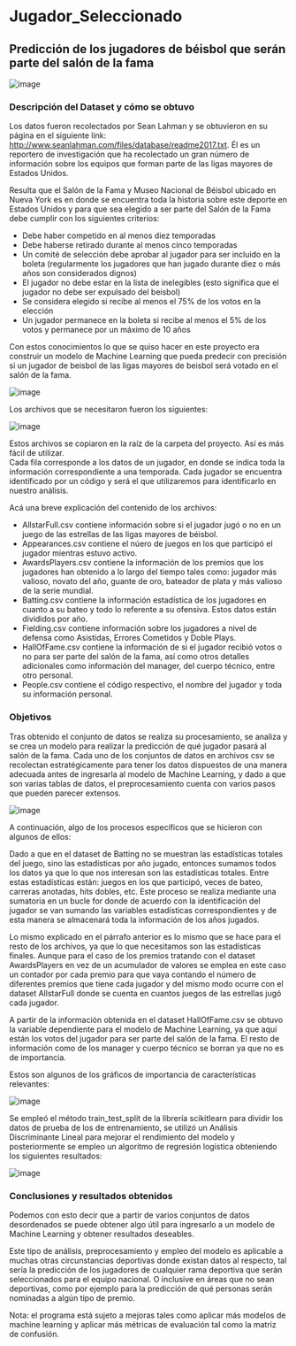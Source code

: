 # Jugador_Seleccionado
## Predicción de los jugadores de béisbol que serán parte del salón de la fama

![image](https://user-images.githubusercontent.com/43154438/119212030-8f214c80-ba7b-11eb-9ebd-6ac9d8cd1893.png)

### Descripción del Dataset y cómo se obtuvo
Los datos fueron recolectados por Sean Lahman y se obtuvieron en su página en el siguiente link: http://www.seanlahman.com/files/database/readme2017.txt. Él es un reportero de investigación que ha recolectado un gran número de información sobre los equipos que forman parte de las ligas mayores de Estados Unidos.

Resulta que el Salón de la Fama y Museo Nacional de Béisbol ubicado en Nueva York es en donde se encuentra toda la historia sobre este deporte en Estados Unidos y para que sea elegido a ser parte del Salón de la Fama debe cumplir con los siguientes criterios:

-	Debe haber competido en al menos diez temporadas
-	Debe haberse retirado durante al menos cinco temporadas
-	Un comité de selección debe aprobar al jugador para ser incluido en la boleta (regularmente los jugadores que han jugado durante diez o más años son considerados dignos)
-	El jugador no debe estar en la lista de inelegibles (esto significa que el jugador no debe ser expulsado del beisbol)
-	Se considera elegido si recibe al menos el 75% de los votos en la elección
-	Un jugador permanece en la boleta si recibe al menos el 5% de los votos y permanece por un máximo de 10 años

Con estos conocimientos lo que se quiso hacer en este proyecto era construir un modelo de Machine Learning que pueda predecir con precisión si un jugador de beisbol de las ligas mayores de beisbol será votado en el salón de la fama. 

![image](https://user-images.githubusercontent.com/43154438/118296821-0155c800-b4a3-11eb-9a80-bdcd0fd17e84.png)

Los archivos que se necesitaron fueron los siguientes:

![image](https://user-images.githubusercontent.com/43154438/118296856-09ae0300-b4a3-11eb-99df-b693497be41b.png)

Estos archivos se copiaron en la raíz de la carpeta del proyecto. Así es más fácil de utilizar.  
Cada fila corresponde a los datos de un jugador, en donde se indica toda la información correspondiente a una temporada. Cada jugador se encuentra identificado por un código y será el que utilizaremos para identificarlo en nuestro análisis.

Acá una breve explicación del contenido de los archivos:

-	AllstarFull.csv contiene información sobre si el jugador jugó o no en un juego de las estrellas de las ligas mayores de béisbol.
-	Appearances.csv contiene el núero de juegos en los que participó el jugador mientras estuvo activo. 
-	AwardsPlayers.csv contiene la información de los premios que los jugadores han obtenido a lo largo del tiempo tales como: jugador más valioso, novato del año, guante de oro, bateador de plata y más valioso de la serie mundial. 
-	Batting.csv contiene la información estadística de los jugadores en cuanto a su bateo y todo lo referente a su ofensiva. Estos datos están divididos por año. 
-	Fielding.csv contiene información sobre los jugadores a nivel de defensa como Asistidas, Errores Cometidos y Doble Plays. 
-	HallOfFame.csv contiene la información de si el jugador recibió votos o no para ser parte del salón de la fama, así como otros detalles adicionales como información del manager, del cuerpo técnico, entre otro personal.
-	People.csv contiene el código respectivo, el nombre del jugador y toda su información personal. 


### Objetivos

Tras obtenido el conjunto de datos se realiza su procesamiento, se analiza y se crea un modelo para realizar la predicción de qué jugador pasará al salón de la fama. Cada uno de los conjuntos de datos en archivos csv se recolectan estratégicamente para tener los datos dispuestos de una manera adecuada antes de ingresarla al modelo de Machine Learning, y dado a que son varias tablas de datos, el preprocesamiento cuenta con varios pasos que pueden parecer extensos.

![image](https://user-images.githubusercontent.com/43154438/119212468-26879f00-ba7e-11eb-853c-5b7ea73d4280.png)

A continuación, algo de los procesos específicos que se hicieron con algunos de ellos: 

Dado a que en el dataset de Batting no se muestran las estadísticas totales del juego, sino las estadísticas por año jugado, entonces sumamos todos los datos ya que lo que nos interesan son las estadísticas totales. Entre estas estadísticas están: juegos en los que participó, veces de bateo, carreras anotadas, hits dobles, etc. Este proceso se realiza mediante una sumatoria en un bucle for donde de acuerdo con la identificación del jugador se van sumando las variables estadísticas correspondientes y de esta manera se almacenará toda la información de los años jugados. 

Lo mismo explicado en el párrafo anterior es lo mismo que se hace para el resto de los archivos, ya que lo que necesitamos son las estadísticas finales. Aunque para el caso de los premios tratando con el dataset AwardsPlayers en vez de un acumulador de valores se emplea en este caso un contador por cada premio para que vaya contando el número de diferentes premios que tiene cada jugador y del mismo modo ocurre con el dataset AllstarFull donde se cuenta en cuantos juegos de las estrellas jugó cada jugador. 

A partir de la información obtenida en el dataset HallOfFame.csv se obtuvo la variable dependiente para el modelo de Machine Learning, ya que aquí están los votos del jugador para ser parte del salón de la fama. El resto de información como de los manager y cuerpo técnico se borran ya que no es de importancia. 

Estos son algunos de los gráficos de importancia de características relevantes:

![image](https://user-images.githubusercontent.com/43154438/118297014-39f5a180-b4a3-11eb-801f-290e519c5244.png)

Se empleó el método train_test_split de la librería scikitlearn para dividir los datos de prueba de los de entrenamiento, se utilizó un Análisis Discriminante Lineal para mejorar el rendimiento del modelo y posteriormente se empleo un algoritmo de regresión logística obteniendo los siguientes resultados:

![image](https://user-images.githubusercontent.com/43154438/118297046-44b03680-b4a3-11eb-943c-588a7bb949c3.png)

### Conclusiones y resultados obtenidos

Podemos con esto decir que a partir de varios conjuntos de datos desordenados se puede obtener algo útil para ingresarlo a un modelo de Machine Learning y obtener resultados deseables. 

Este tipo de análisis, preprocesamiento y empleo del modelo es aplicable a muchas otras circunstancias deportivas donde existan datos al respecto, tal sería la predicción de los jugadores de cualquier rama deportiva que serán seleccionados para el equipo nacional. O inclusive en áreas que no sean deportivas, como por ejemplo para la predicción de qué personas serán nominadas a algún tipo de premio. 

Nota: el programa está sujeto a mejoras tales como aplicar más modelos de machine learning y aplicar más métricas de evaluación tal como la matriz de confusión. 


